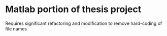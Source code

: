 # Matlab portion of thesis project

Requires significant refactoring and modification to remove hard-coding of file names
